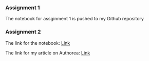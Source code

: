 ### Assignment 1

The notebook for assginment 1 is pushed to my Github repository

### Assignment 2

The link for the notebook: [Link](https://github.com/ttd255/PUI2016_ttd255/blob/master/HW6_ttd255/HW6_Assignment2.ipynb)

The link for my article on Authorea: [Link](https://www.authorea.com/users/106594/articles/134323/_show_article)